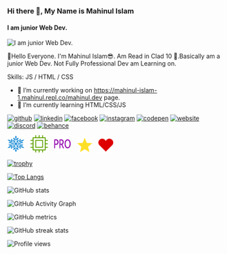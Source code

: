 ### Hi there 👋, My Name is Mahinul Islam
#### I am junior Web Dev.
![I am junior Web Dev.](https://cdn.discordapp.com/attachments/1126474265890406464/1129850447247716423/tumblr_n5h9i3fOFD1t8xdr4o1_500.gif)

👋Hello Everyone. I'm Mahinul Islam😎. Am Read in Clad 10 🧑.Basically am a junior Web Dev. Not Fully Professional Dev am Learning on.

Skills: JS / HTML / CSS

- 🔭 I’m currently working on https://mahinul-islam-1.mahinul.repl.co/mahinul.dev page. 
- 🌱 I’m currently learning HTML/CSS/JS 


[<img src='https://cdn.jsdelivr.net/npm/simple-icons@3.0.1/icons/github.svg' alt='github' height='40'>](https://github.com/MahinulBoss)  [<img src='https://cdn.jsdelivr.net/npm/simple-icons@3.0.1/icons/linkedin.svg' alt='linkedin' height='40'>](https://www.linkedin.com/in/https://www.linkedin.com/in/mahinul-islam-6a1937281/)  [<img src='https://cdn.jsdelivr.net/npm/simple-icons@3.0.1/icons/facebook.svg' alt='facebook' height='40'>](https://www.facebook.com/https://www.facebook.com/profile.php?id=100086722516112&mibextid=ZbWKwL)  [<img src='https://cdn.jsdelivr.net/npm/simple-icons@3.0.1/icons/instagram.svg' alt='instagram' height='40'>](https://www.instagram.com/https://instagram.com/snxx_mahi_boss?igshid=ZDc4ODBmNjlmNQ==/)  [<img src='https://cdn.jsdelivr.net/npm/simple-icons@3.0.1/icons/codepen.svg' alt='codepen' height='40'>](https://codepen.io/https://codepen.io/sdfidfdfsfd)  [<img src='https://cdn.jsdelivr.net/npm/simple-icons@3.0.1/icons/icloud.svg' alt='website' height='40'>](https://mahinul-islam-1.mahinul.repl.co/mahinul.dev)  [<img src='https://cdn.jsdelivr.net/npm/simple-icons@3.0.1/icons/discord.svg' alt='discord' height='40'>](https://discord.gg/7VERqYnBKx)  [<img src='https://cdn.jsdelivr.net/npm/simple-icons@3.0.1/icons/behance.svg' alt='behance' height='40'>](https://www.behance.net/mahinulislam1)  

<a href='https://archiveprogram.github.com/'><img src='https://raw.githubusercontent.com/acervenky/animated-github-badges/master/assets/acbadge.gif' width='40' height='40'></a> <a href='https://docs.github.com/en/developers'><img src='https://raw.githubusercontent.com/acervenky/animated-github-badges/master/assets/devbadge.gif' width='40' height='40'></a> <a href='https://github.com/pricing'><img src='https://raw.githubusercontent.com/acervenky/animated-github-badges/master/assets/pro.gif' width='40' height='40'></a> <a href='https://stars.github.com/'><img src='https://raw.githubusercontent.com/acervenky/animated-github-badges/master/assets/starbadge.gif' width='35' height='35'></a> <a href='https://docs.github.com/en/github/supporting-the-open-source-community-with-github-sponsors'><img src='https://raw.githubusercontent.com/acervenky/animated-github-badges/master/assets/sponsorbadge.gif' width='35' height='35'></a> 

[![trophy](https://github-profile-trophy.vercel.app/?username=MahinulBoss)](https://github.com/ryo-ma/github-profile-trophy)

[![Top Langs](https://github-readme-stats.vercel.app/api/top-langs/?username=MahinulBoss)](https://github.com/anuraghazra/github-readme-stats)

![GitHub stats](https://github-readme-stats.vercel.app/api?username=MahinulBoss&show_icons=true&count_private=true)  

![GitHub Activity Graph](https://activity-graph.herokuapp.com/graph?username=MahinulBoss)  

![GitHub metrics](https://metrics.lecoq.io/MahinulBoss)  

![GitHub streak stats](https://streak-stats.demolab.com/?user=MahinulBoss)  

![Profile views](https://gpvc.arturio.dev/MahinulBoss)  
